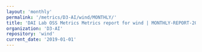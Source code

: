 ```yaml
---
layout: 'monthly'
permalink: '/metrics/D3-AI/wind/MONTHLY/'
title: 'DAI Lab OSS Metrics Metrics report for wind | MONTHLY-REPORT-2019-01-01'
organization: 'D3-AI'
repository: 'wind'
current_date: '2019-01-01'
---
```

